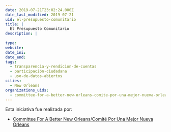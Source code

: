 ```yaml
---
date: 2019-07-21T23:02:24.000Z
date_last_modified: 2019-07-21
uid: el-presupuesto-comunitario
title: |
  El Presupuesto Comunitario
description: |
  
type: 
website: 
date_ini: 
date_end: 
tags:
  - transparencia-y-rendicion-de-cuentas
  - participación-ciudadana
  - uso-de-datos-abiertos
cities: 
  - New Orleans
organizations_uids:
  - committee-for-a-better-new-orleans-comite-por-una-mejor-nueva-orleans
---
```


Esta iniciativa fue realizada por:

- [Committee For A Better New Orleans/Comité Por Una Mejor Nueva Orleans](/organizaciones/committee-for-a-better-new-orleans-comite-por-una-mejor-nueva-orleans)
